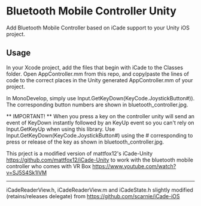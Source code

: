 Bluetooth Mobile Controller Unity
=======================

Add Bluetooth Mobile Controller based on iCade support to your Unity iOS project.


Usage
-----
In your Xcode project, add the files that begin with iCade to the Classes folder. Open AppController.mm from this repo, and copy/paste the lines of code to the correct places in the Unity generated AppController.mm of your project.

In MonoDevelop, simply use Input.GetKeyDown(KeyCode.JoystickButton#)). The corresponding button numbers are shown in bluetooth_controller.jpg.

** IMPORTANT! **
When you press a key on the controller unity will send an event of KeyDown instantly followed by an KeyUp event so you can't rely on Input.GetKeyUp
when using this library. Use Input.GetKeyDown(KeyCode.JoystickButton#) using the # corresponding to press or release of the key as shown in bluetooth_controller.jpg.

This prject is a modified version of mattfox12's iCade-Unity https://github.com/mattfox12/iCade-Unity 
to work with the bluetooth mobile controller who comes with VR Box https://www.youtube.com/watch?v=SJ5S4Sk1lVM

----

iCadeReaderView.h, iCadeReaderView.m and iCadeState.h slightly modified (retains/releases delegate) from https://github.com/scarnie/iCade-iOS

